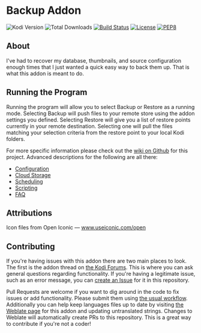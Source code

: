 # Backup Addon
![Kodi Version](https://img.shields.io/endpoint?url=https%3A%2F%2Fweberjr.com%2Fkodi-shield%2Fversion%2Frobweber%2Fxbmcbackup%2Fmatrix%2Ftrue%2Ftrue) ![Total Downloads](https://img.shields.io/endpoint?url=https%3A%2F%2Fweberjr.com%2Fkodi-shield%2Fdownloads%2Fmatrix%2Fscript.xbmcbackup%2F1.6.7) [![Build Status](https://img.shields.io/travis/com/robweber/xbmcbackup/matrix)](https://travis-ci.com/robweber/xbmcbackup) [![License](https://img.shields.io/github/license/robweber/xbmcbackup)](https://github.com/robweber/xbmcbackup/blob/master/LICENSE.txt) [![PEP8](https://img.shields.io/badge/code%20style-pep8-orange.svg)](https://www.python.org/dev/peps/pep-0008/)

## About

I've had to recover my database, thumbnails, and source configuration enough times that I just wanted a quick easy way to back them up. That is what this addon is meant to do.

## Running the Program

Running the program will allow you to select Backup or Restore as a running mode. Selecting Backup will push files to your remote store using the addon settings you defined. Selecting Restore will give you a list of restore points currently in your remote destination. Selecting one will pull the files matching your selection criteria from the restore point to your local Kodi folders.

For more specific information please check out the [wiki on Github](https://github.com/robweber/xbmcbackup/wiki) for this project. Advanced descriptions for the following are all there:

* [Configuration](https://github.com/robweber/xbmcbackup/wiki/Configuration)
* [Cloud Storage](https://github.com/robweber/xbmcbackup/wiki/Cloud-Storage)
* [Scheduling](https://github.com/robweber/xbmcbackup/wiki/Scheduling)
* [Scripting](https://github.com/robweber/xbmcbackup/wiki/Scripting)
* [FAQ](https://github.com/robweber/xbmcbackup/wiki/FAQ)


## Attributions

Icon files from Open Iconic — www.useiconic.com/open

## Contributing

If you're having issues with this addon there are two main places to look. The first is the addon thread on [the Kodi Forums](https://forum.kodi.tv/showthread.php?tid=129499). This is where you can ask general questions regarding functionality. If you're having a legitimate issue, such as an error message, you can [create an Issue](https://github.com/robweber/xbmcbackup/issues) for it in this repository.

Pull Requests are welcome if you want to dig around in the code to fix issues or add functionality. Please submit them using [the usual workflow](https://guides.github.com/introduction/flow/index.html). Additionally you can help keep languages files up to date by visiting [the Weblate page](https://kodi.weblate.cloud/projects/kodi-add-ons-scripts/script-xbmcbackup/) for this addon and updating untranslated strings. Changes to Weblate will automatically create PRs to this repository. This is a great way to contribute if you're not a coder!
